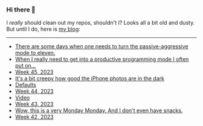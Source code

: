 ### Hi there 👋

I _really_ should clean out my repos, shouldn't I? Looks all a bit old and dusty. But until I do, here is [my blog](https://lostfocus.de/):

--- 

<!-- POST-LIST:START -->
- [There are some days when one needs to turn the passive-aggressive mode to eleven.](https://lostfocus.de/2023/11/14/231791/)
- [When I really need to get into a productive programming mode I often put on…](https://lostfocus.de/2023/11/14/231788/)
- [Week 45, 2023](https://lostfocus.de/2023/11/12/week-45-2023/)
- [It&#39;s a bit creepy how good the iPhone photos are in the dark](https://lostfocus.de/2023/11/09/231766/)
- [Defaults](https://lostfocus.de/2023/11/09/defaults/)
- [Week 44, 2023](https://lostfocus.de/2023/11/07/week-44-2023/)
- [Video](https://lostfocus.de/2023/11/04/231413/)
- [Week 43, 2023](https://lostfocus.de/2023/11/01/week-43-2023/)
- [Wow, this is a very Monday Monday. And I don&#39;t even have snacks.](https://lostfocus.de/2023/10/23/231736/)
- [Week 42, 2023](https://lostfocus.de/2023/10/22/week-42-2023/)
<!-- POST-LIST:END -->

<!--
**lostfocus/lostfocus** is a ✨ _special_ ✨ repository because its `README.md` (this file) appears on your GitHub profile.

Here are some ideas to get you started:

- 🔭 I’m currently working on ...
- 🌱 I’m currently learning ...
- 👯 I’m looking to collaborate on ...
- 🤔 I’m looking for help with ...
- 💬 Ask me about ...
- 📫 How to reach me: ...
- 😄 Pronouns: ...
- ⚡ Fun fact: ...
-->
